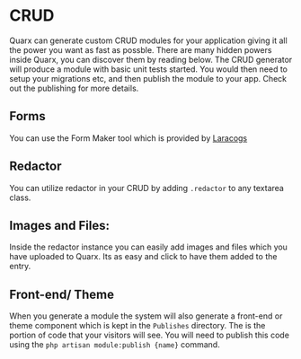 # CRUD

Quarx can generate custom CRUD modules for your application giving it all the power you want as fast as possble. There are many hidden powers inside Quarx, you can discover them by reading below.
The CRUD generator will produce a module with basic unit tests started. You would then need to setup your migrations etc, and then publish the module to your app. Check out the publishing for more details.

## Forms
You can use the Form Maker tool which is provided by [Laracogs](https://laracogs.com)

## Redactor
You can utilize redactor in your CRUD by adding `.redactor` to any textarea class.

## Images and Files:
Inside the redactor instance you can easily add images and files which you have uploaded to Quarx. Its as easy and click to have them added to the entry.

## Front-end/ Theme
When you generate a module the system will also generate a front-end or theme component which is kept in the `Publishes` directory. The is the portion of code that your visitors will see. You will need to publish this code using the `php artisan module:publish {name}` command.
